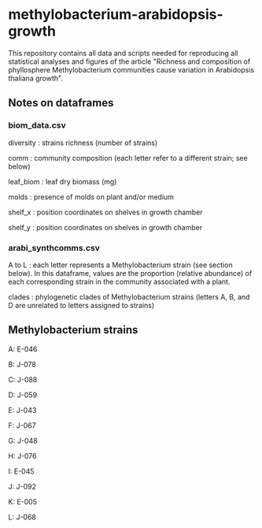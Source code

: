 # methylobacterium-arabidopsis-growth

This repository contains all data and scripts needed for reproducing all statistical analyses and figures of the article "Richness and composition of phyllosphere Methylobacterium communities cause variation in Arabidopsis thaliana growth".

## Notes on dataframes

### biom_data.csv

diversity : strains richness (number of strains) 

comm : community composition (each letter refer to a different strain; see below)

leaf_biom : leaf dry biomass (mg)

molds : presence of molds on plant and/or medium

shelf_x : position coordinates on shelves in growth chamber

shelf_y : position coordinates on shelves in growth chamber

### arabi_synthcomms.csv

A to L : each letter represents a Methylobacterium strain (see section below). In this dataframe, values are the proportion (relative abundance) of each corresponding strain in the community associated with a plant.

clades : phylogenetic clades of Methylobacterium strains (letters A, B, and D are unrelated to letters assigned to strains)

## Methylobacterium strains

A: E-046

B: J-078

C: J-088

D: J-059

E: J-043

F: J-067

G: J-048

H: J-076

I: E-045

J: J-092

K: E-005

L: J-068
